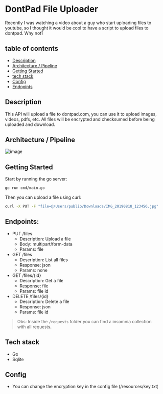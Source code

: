 # DontPad File Uploader

Recently I was watching a video about a guy who start uploading files to youtube, so I thought it would be cool to have a script to upload files to dontpad.
Why not?

## table of contents

- [Description](#description)
- [Architecture / Pipeline](#architecture--pipeline)
- [Getting Started](#getting-started)
- [tech stack](#tech-stack)
- [Config](#config)
- [Endpoints](#endpoints)

## Description

This API will upload a file to dontpad.com, you can use it to upload images, videos, pdfs, etc.
All files will be encrypted and checksumed before being uploaded and download.

## Architecture / Pipeline

![image](https://github.com/publi0/dontpad-storage/assets/14155185/f1839154-9623-4196-a3b9-9cab3b870873)


## Getting Started

Start by running the go server:

```bash
go run cmd/main.go
```

Then you can upload a file using curl:

```bash
curl -X PUT -F "file=@/Users/publio/Downloads/IMG_20190818_123456.jpg" http://localhost:8080/upload
```

## Endpoints:

- PUT /files
  - Description: Upload a file
  - Body: multipart/form-data
  - Params: file
- GET /files
  - Description: List all files
  - Response: json
  - Params: none
- GET /files/{id}
  - Description: Get a file
  - Response: file
  - Params: file id
- DELETE /files/{id}
  - Description: Delete a file
  - Response: json
  - Params: file id

> Obs: Inside the `/requests` folder you can find a insomnia collection with all requests.

## Tech stack

- Go
- Sqlite

## Config

- You can change the encryption key in the config file (/resources/key.txt)
